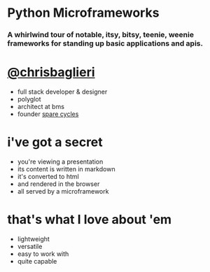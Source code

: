 <!SLIDE>

# Python Microframeworks
### A whirlwind tour of notable, itsy, bitsy, teenie, weenie frameworks for standing up basic applications and apis.

<!SLIDE bullets transition=fade>

# [@chrisbaglieri](http://twitter.com/chrisbaglieri)

* full stack developer & designer
* polyglot
* architect at bms
* founder [spare cycles](http://findsparecycles.com/)

<!SLIDE bullets incremental transition=fade>

# i've got a secret

* you're viewing a presentation
* its content is written in markdown
* it's converted to html
* and rendered in the browser
* all served by a microframework

<!SLIDE bullets transition=fade>

# that's what I love about 'em

* lightweight
* versatile
* easy to work with
* quite capable